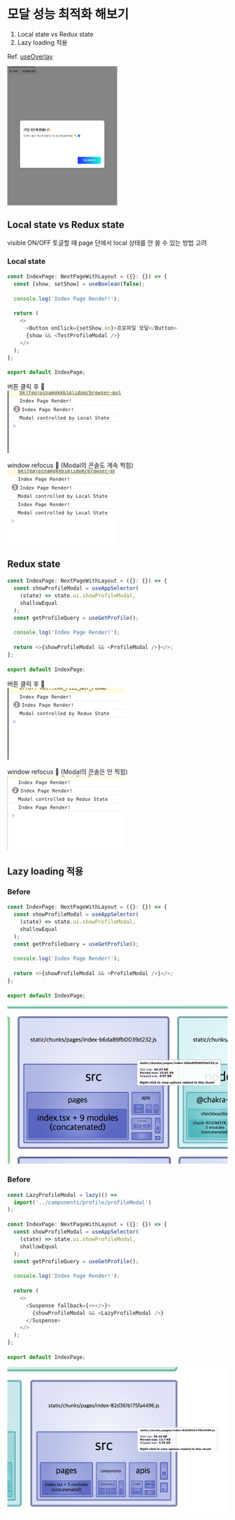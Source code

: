 # 모달 성능 최적화 해보기

1. Local state vs Redux state
2. Lazy loading 적용

Ref. [useOverlay](https://slash.page/ko/libraries/react/use-overlay/src/useOverlay.i18n)

<img src="assets/3주차/modal.png" width="50%" height="20%" title="modal" alt="before-perf1" />

## Local state vs Redux state

visible ON/OFF 토글할 때 page 단에서 local 상태를 안 쓸 수 있는 방법 고려

### Local state

```javascript
const IndexPage: NextPageWithLayout = ({}: {}) => {
  const [show, setShow] = useBoolean(false);

  console.log('Index Page Render!');

  return (
    <>
      <Button onClick={setShow.on}>프로파일 모달</Button>
      {show && <TestProfileModal />}
    </>
  );
};

export default IndexPage;
```

버튼 클릭 후 🔽  
![버튼 클릭 후](assets/3주차/localLog1.png)

window refocus 🔽 (Modal의 콘솔도 계속 찍힘)  
![window refocus](assets/3주차/localLog2.png)

## Redux state

```javascript
const IndexPage: NextPageWithLayout = ({}: {}) => {
  const showProfileModal = useAppSelector(
    (state) => state.ui.showProfileModal,
    shallowEqual
  );
  const getProfileQuery = useGetProfile();

  console.log('Index Page Render!');

  return <>{showProfileModal && <ProfileModal />}</>;
};

export default IndexPage;
```

버튼 클릭 후 🔽  
![버튼 클릭 후](assets/3주차/reduxLog1.png)

window refocus 🔽 (Modal의 콘솔은 안 찍힘)  
![window refocus](assets/3주차/reduxLog2.png)

## Lazy loading 적용

### Before

```javascript
const IndexPage: NextPageWithLayout = ({}: {}) => {
  const showProfileModal = useAppSelector(
    (state) => state.ui.showProfileModal,
    shallowEqual
  );
  const getProfileQuery = useGetProfile();

  console.log('Index Page Render!');

  return <>{showProfileModal && <ProfileModal />}</>;
};

export default IndexPage;
```

![before](assets/3주차/before.png)

### Before

```javascript
const LazyProfileModal = lazy(() =>
  import('../components/profile/profileModal')
);

const IndexPage: NextPageWithLayout = ({}: {}) => {
  const showProfileModal = useAppSelector(
    (state) => state.ui.showProfileModal,
    shallowEqual
  );
  const getProfileQuery = useGetProfile();

  console.log('Index Page Render!');

  return (
    <>
      <Suspense fallback={<></>}>
        {showProfileModal && <LazyProfileModal />}
      </Suspense>
    </>
  );
};

export default IndexPage;
```

![before](assets/3주차/after.png)
